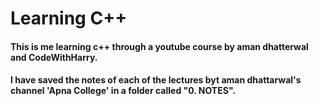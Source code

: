 # Learning C++
#### This is me learning c++ through a youtube course by aman dhatterwal and CodeWithHarry.

#### I have saved the notes of each of the lectures byt aman dhattarwal's channel 'Apna College' in  a folder called "0. NOTES".